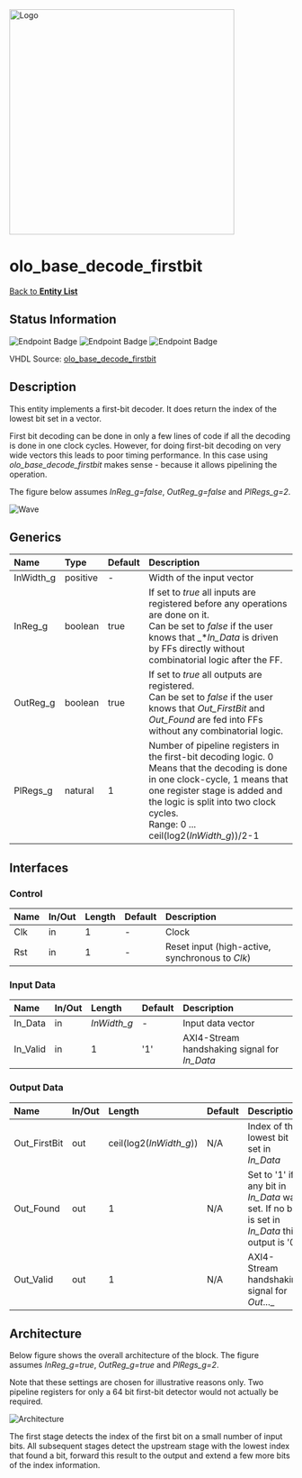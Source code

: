 <img src="../Logo.png" alt="Logo" width="400">

# olo_base_decode_firstbit

[Back to **Entity List**](../EntityList.md)

## Status Information

![Endpoint Badge](https://img.shields.io/endpoint?url=https://storage.googleapis.com/open-logic-badges/coverage/olo_base_decode_firstbit.json?cacheSeconds=0)
![Endpoint Badge](https://img.shields.io/endpoint?url=https://storage.googleapis.com/open-logic-badges/branches/olo_base_decode_firstbit.json?cacheSeconds=0)
![Endpoint Badge](https://img.shields.io/endpoint?url=https://storage.googleapis.com/open-logic-badges/issues/olo_base_decode_firstbit.json?cacheSeconds=0)

VHDL Source: [olo_base_decode_firstbit](../../src/base/vhdl/olo_base_decode_firstbit.vhd)

## Description

This entity implements a first-bit decoder. It does return the index of the lowest bit set in a vector.

First bit decoding can be done in only a few lines of code if all the decoding is done in one clock cycles. However,
for doing first-bit decoding on very wide vectors this leads to poor timing performance. In this case using
_olo_base_decode_firstbit_ makes sense - because it allows pipelining the operation.

The figure below assumes _InReg_g=false_, _OutReg_g=false_ and _PlRegs_g=2_.

![Wave](./misc/olo_base_decode_firstbit.png)

## Generics

| Name      | Type     | Default | Description                                                  |
| :-------- | :------- | ------- | :----------------------------------------------------------- |
| InWidth_g | positive | -       | Width of the input vector                                    |
| InReg_g   | boolean  | true    | If set to _true_ all inputs are registered before any operations are done on it. <br />Can be set to _false_ if the user knows that _*_In_Data_ is driven by FFs directly without combinatorial logic after the FF. |
| OutReg_g  | boolean  | true    | If set to _true_ all outputs are registered.<br />Can be set to _false_ if the user knows that _Out_FirstBit_ and _Out_Found_ are fed into FFs without any combinatorial logic. |
| PlRegs_g  | natural  | 1       | Number of pipeline registers in the first-bit decoding logic. 0 Means that the decoding is done in one clock-cycle, 1 means that one register stage is added and the logic is split into two clock cycles.<br />Range: 0 ... ceil(log2(_InWidth_g_))/2-1 |

## Interfaces

### Control

| Name | In/Out | Length | Default | Description                                     |
| :--- | :----- | :----- | ------- | :---------------------------------------------- |
| Clk  | in     | 1      | -       | Clock                                           |
| Rst  | in     | 1      | -       | Reset input (high-active, synchronous to _Clk_) |

### Input Data

| Name     | In/Out | Length      | Default | Description                                  |
| :------- | :----- | :---------- | ------- | :------------------------------------------- |
| In_Data  | in     | _InWidth_g_ | -       | Input data vector                            |
| In_Valid | in     | 1           | '1'     | AXI4-Stream handshaking signal for _In_Data_ |

### Output Data

| Name         | In/Out | Length                  | Default | Description                                                  |
| :----------- | :----- | :---------------------- | ------- | :----------------------------------------------------------- |
| Out_FirstBit | out    | ceil(log2(_InWidth_g_)) | N/A     | Index of the lowest bit set in _In_Data_                     |
| Out_Found    | out    | 1                       | N/A     | Set to '1' if any bit in _In_Data_ was set. If no bit is set in _In_Data_ this output is '0'. |
| Out_Valid    | out    | 1                       | N/A     | AXI4-Stream handshaking signal for _Out_..._                 |

## Architecture

Below figure shows the overall architecture of the block. The figure assumes _InReg_g=true_, _OutReg_g=true_ and
_PlRegs_g=2_.

Note that these settings are chosen for illustrative reasons only. Two pipeline registers for only a 64 bit first-bit
detector would not actually be required.

![Architecture](./misc/olo_base_decode_firstbit_arch.svg)

The first stage detects the index of the first bit on a small number of input bits. All subsequent stages detect the
upstream stage with the lowest index that found a bit, forward this result to the output and extend a few more bits of
the index information.
